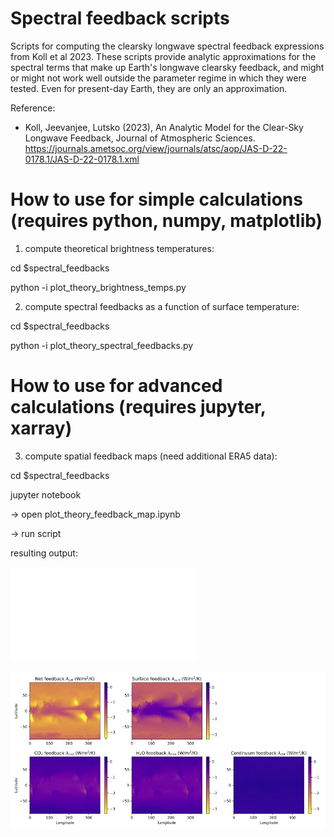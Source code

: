# Spectral feedback scripts

Scripts for computing the clearsky longwave spectral feedback expressions from Koll et al 2023. These scripts provide analytic approximations for the spectral terms that make up Earth's longwave clearsky feedback, and might or might not work well outside the parameter regime in which they were tested. Even for present-day Earth, they are only an approximation.

Reference:
- Koll, Jeevanjee, Lutsko (2023), An Analytic Model for the Clear-Sky Longwave Feedback, Journal of Atmospheric Sciences.
https://journals.ametsoc.org/view/journals/atsc/aop/JAS-D-22-0178.1/JAS-D-22-0178.1.xml

# How to use for simple calculations (requires python, numpy, matplotlib)

1. compute theoretical brightness temperatures:

cd $spectral_feedbacks

python -i plot_theory_brightness_temps.py


2. compute spectral feedbacks as a function of surface temperature:

cd $spectral_feedbacks

python -i plot_theory_spectral_feedbacks.py


# How to use for advanced calculations (requires jupyter, xarray)

3. compute spatial feedback maps (need additional ERA5 data):

cd $spectral_feedbacks

jupyter notebook

-> open plot_theory_feedback_map.ipynb

-> run script

resulting output:

![pdf](plot_theory_feedback_map.pdf)

![jpg](plot_theory_feedback_map.jpg)

